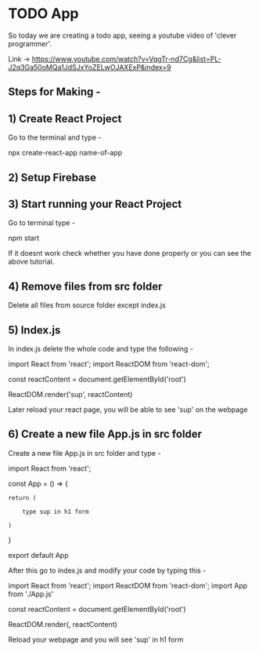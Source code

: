 # TODO App

So today we are creating a todo app, seeing a youtube video of 'clever programmer'. 

Link -> https://www.youtube.com/watch?v=VqgTr-nd7Cg&list=PL-J2q3Ga50oMQa1JdSJxYoZELwOJAXExP&index=9

## Steps for Making -

## 1) Create React Project

Go to the terminal and type -

   npx create-react-app name-of-app

## 2) Setup Firebase
## 3) Start running your React Project

Go to terminal type - 

npm start

If it doesnt work check whether you have done properly or you can see the above tutorial.

## 4) Remove files from src folder

Delete all files from source folder except index.js

## 5) Index.js

In index.js delete the whole code and type the following - 

import React from 'react';
import ReactDOM from 'react-dom';

const reactContent = document.getElementById('root')

ReactDOM.render('sup', reactContent)

Later reload your react page, you will be able to see 'sup' on the webpage 

## 6) Create a new file App.js in src folder

Create a new file App.js in src folder and type - 

import React from 'react';

const App = () => {

    return (
    
        type sup in h1 form
        
    )
    
}

export default App

After this go to index.js and modify your code by typing this - 

import React from 'react';
import ReactDOM from 'react-dom';
import App from './App.js'

const reactContent = document.getElementById('root')

ReactDOM.render(<App/>, reactContent)

Reload your webpage and you will see 'sup' in h1 form 

